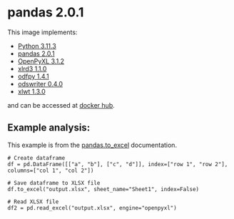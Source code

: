 # pandas 2.0.1

This image implements:
- [Python 3.11.3](https://www.python.org/)
- [pandas 2.0.1](https://pandas.pydata.org/)
- [OpenPyXL 3.1.2](https://openpyxl.readthedocs.io/en/stable/)
- [xlrd3 1.1.0](https://pythonhosted.org/xlrd3/)
- [odfpy 1.4.1](https://github.com/eea/odfpy)
- [odswriter 0.4.0](https://github.com/mmulqueen/odswriter)
- [xlwt 1.3.0](https://xlwt.readthedocs.io/en/latest/)

and can be accessed at [docker hub](https://hub.docker.com/u/gregorysprenger).

## Example analysis:

This example is from the [pandas.to_excel](https://pandas.pydata.org/pandas-docs/stable/reference/api/pandas.DataFrame.to_excel.html) documentation.

```
# Create dataframe
df = pd.DataFrame([["a", "b"], ["c", "d"]], index=["row 1", "row 2"], columns=["col 1", "col 2"])

# Save dataframe to XLSX file
df.to_excel("output.xlsx", sheet_name="Sheet1", index=False)

# Read XLSX file
df2 = pd.read_excel("output.xlsx", engine="openpyxl")
```